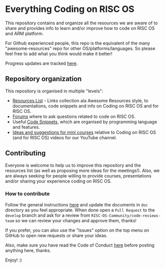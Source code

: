 # Everything Coding on RISC OS

This repository contains and organize all the resources we are aware of to share and provides info to learn and/or improve how to code on RISC OS and ARM platform.

For Github experienced people, this repo is the equivalent of the many "awesome-resources" repo for other OS/platforms/languages. So please feel free to add what you think would make it better!

Progress updates are tracked [here](https://github.com/orgs/RISC-OS-Community/projects/6/views/1).

## Repository organization

This repository is organised in multiple "levels":

* [Resources List](doc/RISCOSCodingResources.md) - Links collection ala Awesome Resources style, to documentations, code snippets and info on Coding on RISC OS and for RISC OS.
* [Forums](doc/RISCOSCodingForums.md) where to ask questions related to code on RISC OS.
* Useful [Code Snippets](src), which are organised by programming language and features.
* [Ideas and suggestions for mini courses](doc/RISCOSCodingVideosIdeas.md) relative to Coding on RISC OS (and for RISC OS) videos for our YouTube channel.

## Contributing

Everyone is welcome to help us to improve this repository and the resources list (as well as proposing more ideas for the meetings!). Also, we are always seeking for people willing to provide courses, presentations and/or sharing your experience coding on RISC OS.

### How to contribute

Follow the general instructions [here](CONTRIBUTING.md) and update the documents in `doc` directory as you feel appropriate. When done open a `Pull Request` to the `develop` branch and ask for a review from `RISC-OS-Community/code-reviews-team` so we can review your changes and approve them, thanks!

If you prefer, you can also use the "Issues" option on the top menu on GitHub to open new requests or share your ideas.

Also, make sure you have read the Code of Conduct [here](CODE_OF_CONDUCT.md) before posting anything here, thanks.

Enjoy! :)
